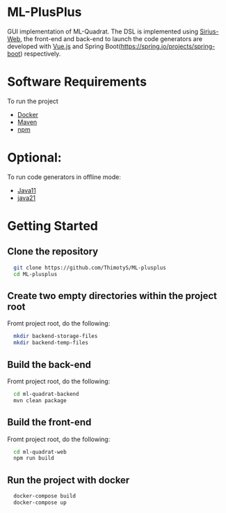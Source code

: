 # ML-PlusPlus
GUI implementation of ML-Quadrat. The DSL is implemented using [Sirius-Web](https://eclipse.dev/sirius/sirius-web.html), the front-end and back-end to launch the code generators are developed with [Vue.js](https://vuejs.org/) and Spring Boot(https://spring.io/projects/spring-boot) respectively.

# Software Requirements
To run the project
- [Docker](https://www.docker.com/)
- [Maven]([https://www.java.com/nl/](https://maven.apache.org/index.html))
- [npm]([https://www.java.com/nl/](https://www.npmjs.com/))

# Optional:
To run code generators in offline mode:
- [Java11](https://www.java.com/nl/)
- [java21](https://www.java.com/nl/)

# Getting Started
## Clone the repository
```bash
  git clone https://github.com/ThimotyS/ML-plusplus
  cd ML-plusplus
```
## Create two empty directories within the project root
Fromt project root, do the following:
```bash
  mkdir backend-storage-files
  mkdir backend-temp-files
```
## Build the back-end
Fromt project root, do the following:
```bash
  cd ml-quadrat-backend
  mvn clean package
```

## Build the front-end
Fromt project root, do the following:
```bash
  cd ml-quadrat-web
  npm run build
```

## Run the project with docker
```bash
  docker-compose build
  docker-compose up
```

